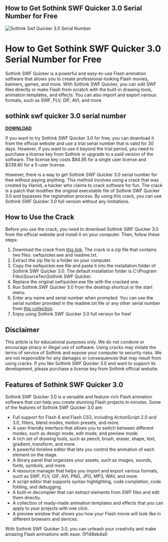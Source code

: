 ## How to Get Sothink SWF Quicker 3.0 Serial Number for Free

 
![Sothink Swf Quicker 3.0 Serial Number](https://encrypted-tbn0.gstatic.com/images?q=tbn:ANd9GcTNvMaN6loAU62ONDz4yvgFD2mfG9OeOwAhXLT0wF6eiZaVnYyUzsBH2y0)

 
# How to Get Sothink SWF Quicker 3.0 Serial Number for Free
 
Sothink SWF Quicker is a powerful and easy-to-use Flash animation software that allows you to create professional-looking Flash movies, banners, games, and more. With Sothink SWF Quicker, you can edit SWF files directly or make Flash from scratch with the built-in drawing tools, animation templates, and effects. You can also import and export various formats, such as SWF, FLV, GIF, AVI, and more.
 
## sothink swf quicker 3.0 serial number


[**DOWNLOAD**](https://www.google.com/url?q=https%3A%2F%2Fcinurl.com%2F2tM7ab&sa=D&sntz=1&usg=AOvVaw1xul8R6Tp9qkXTMC78Sehe)

 
If you want to try Sothink SWF Quicker 3.0 for free, you can download it from the official website and use a trial serial number that is valid for 30 days. However, if you want to use it beyond the trial period, you need to purchase a license key from Sothink or upgrade to a paid version of the software. The license key costs $84.95 for a single user license and $339.80 for a 5-user license.
 
However, there is a way to get Sothink SWF Quicker 3.0 serial number for free without paying anything. This method involves using a crack that was created by Hamid, a hacker who claims to crack software for fun. The crack is a patch that modifies the original executable file of Sothink SWF Quicker 3.0 and bypasses the registration process. By using this crack, you can use Sothink SWF Quicker 3.0 full version without any limitations.
 
## How to Use the Crack
 
Before you use the crack, you need to download Sothink SWF Quicker 3.0 from the official website and install it on your computer. Then, follow these steps:
 
1. Download the crack from [this link](https://smartserials.com/serials/Sothink-SWF-Quicker-3.0-FULL-By-Hamid---Crack-For-Fun-31566.htm). The crack is a zip file that contains two files: swfquicker.exe and readme.txt.
2. Extract the zip file to a folder on your computer.
3. Copy the swfquicker.exe file and paste it into the installation folder of Sothink SWF Quicker 3.0. The default installation folder is C:\Program Files\SourceTec\Sothink SWF Quicker.
4. Replace the original swfquicker.exe file with the cracked one.
5. Run Sothink SWF Quicker 3.0 from the desktop shortcut or the start menu.
6. Enter any name and serial number when prompted. You can use the serial number provided in the readme.txt file or any other serial number from [this collection](https://opensea.io/collection/sothink-swf-quicker-30-serial-number).
7. Enjoy using Sothink SWF Quicker 3.0 full version for free!

## Disclaimer
 
This article is for educational purposes only. We do not condone or encourage piracy or illegal use of software. Using cracks may violate the terms of service of Sothink and expose your computer to security risks. We are not responsible for any damages or consequences that may result from using cracks. If you like Sothink SWF Quicker 3.0 and want to support its development, please purchase a license key from Sothink official website.

## Features of Sothink SWF Quicker 3.0
 
Sothink SWF Quicker 3.0 is a versatile and feature-rich Flash animation software that can help you create stunning Flash projects in minutes. Some of the features of Sothink SWF Quicker 3.0 are:

- Full support for Flash 8 and Flash CS3, including ActionScript 2.0 and 3.0, filters, blend modes, motion presets, and more.
- A user-friendly interface that allows you to switch between different modes, such as design mode, edit mode, and preview mode.
- A rich set of drawing tools, such as pencil, brush, eraser, shape, text, gradient, transform, and more.
- A powerful timeline editor that lets you control the animation of each element on the stage.
- A library panel that organizes your assets, such as images, sounds, fonts, symbols, and more.
- A resource manager that helps you import and export various formats, such as SWF, FLV, GIF, AVI, PNG, JPG, MP3, WAV, and more.
- A script editor that supports syntax highlighting, code completion, code folding, and debugging.
- A built-in decompiler that can extract elements from SWF files and edit them directly.
- A collection of ready-made animation templates and effects that you can apply to your projects with one click.
- A preview window that shows you how your Flash movie will look like in different browsers and devices.

With Sothink SWF Quicker 3.0, you can unleash your creativity and make amazing Flash animations with ease.
 0f148eb4a0
